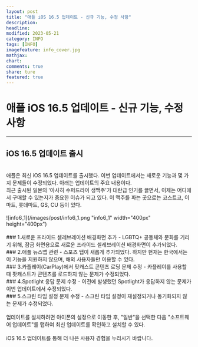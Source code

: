 ```yaml
---
layout: post
title: "애플 iOS 16.5 업데이트 - 신규 기능, 수정 사항"
description:
headline:
modified: 2023-05-21
category: INFO
tags: [INFO]
imagefeature: info_cover.jpg
mathjax:
chart:
comments: true
share: ture
featured: true
---
```


# 애플 iOS 16.5 업데이트 - 신규 기능, 수정 사항  

---------------------------------------


## iOS 16.5 업데이트 출시  
<br/>
애플은 최신 iOS 16.5 업데이트를 출시했다. 이번 업데이트에서는 새로운 기능과 몇 가지 문제들이 수정되었다.  
아래는 업데이트의 주요 내용이다.  
<br/>
최근 출시된 일본의 '아사히 수퍼드라이 생맥주'가 대란급 인기를 끌면서, 이제는 어디에서 구매할 수 있는지가 중요한 이슈가 되고 있다. 이 맥주를 파는 곳으로는 코스트코, 이마트, 롯데마트, GS, CU 등이 있다.  
<br/>
<br/>
![info6_1](/images/post/info6_1.png "info6_1" width="400px" height="400px")  
<br/>
<br/>
### 1.새로운 프라이드 셀레브레이션 배경화면 추가  
- LGBTQ+ 공동체와 문화를 기리기 위해, 잠금 화면용으로 새로운 프라이드 셀레브레이션 배경화면이 추가되었다.  
<br/>
### 2.애플 뉴스앱 관련  
- 스포츠 탭이 새롭게 추가되었다. 하지만 현재는 한국에서는 이 기능을 지원하지 않으며, 해외 사용자들만 이용할 수 있다.  
<br/>
### 3.카플레이(CarPlay)에서 팟캐스트 콘텐츠 로딩 문제 수정  
- 카플레이를 사용할 때 팟캐스트가 콘텐츠를 로드하지 않는 문제가 수정되었다.  
<br/>
### 4.Spotlight 응답 문제 수정  
- 이전에 발생했던 Spotlight가 응답하지 않는 문제가 이번 업데이트에서 수정되었다.  
<br/>
### 5.스크린 타임 설정 문제 수정  
- 스크린 타임 설정이 재설정되거나 동기화되지 않는 문제가 수정되었다.  
<br/>
<br/>
업데이트를 설치하려면 아이폰의 설정으로 이동한 후, "일반"을 선택한 다음 "소프트웨어 업데이트"를 탭하여 최신 업데이트를 확인하고 설치할 수 있다.  
<br/>
<br/>
iOS 16.5 업데이트를 통해 더 나은 사용자 경험을 누리시기 바랍니다.  